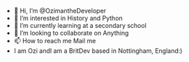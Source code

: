 - 👋 Hi, I’m @OzimantheDeveloper
- 👀 I’m interested in History and Python
- 🌱 I’m currently learning at a secondary school
- 💞️ I’m looking to collaborate on Anything
- 📫 How to reach me Mail me
- I am Ozi andI am a BritDev based in Nottingham, England:)

<!---
OzimantheDeveloper/OzimantheDeveloper is a ✨ special ✨ repository because its `README.md` (this file) appears on your GitHub profile.
You can click the Preview link to take a look at your changes.
--->
